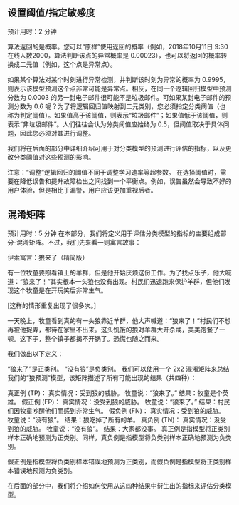 ## 设置阈值/指定敏感度


预计用时：2 分钟

算法返回的是概率。您可以“原样”使用返回的概率（例如，2018年10月11日 9:30在线人数2000，算法判断该点的异常概率是 0.00023），也可以将返回的概率转换成二元值（例如，这个点是异常点）。

如果某个算法对某个时刻进行异常检测，并判断该时刻为异常的概率为 0.9995，则表示该模型预测这个点非常可能是异常点。相反，在同一个逻辑回归模型中预测分数为 0.0003 的另一封电子邮件很可能不是垃圾邮件。可如果某封电子邮件的预测分数为 0.6 呢？为了将逻辑回归值映射到二元类别，您必须指定分类阈值（也称为判定阈值）。如果值高于该阈值，则表示“垃圾邮件”；如果值低于该阈值，则表示“非垃圾邮件”。人们往往会认为分类阈值应始终为 0.5，但阈值取决于具体问题，因此您必须对其进行调整。

我们将在后面的部分中详细介绍可用于对分类模型的预测进行评估的指标，以及更改分类阈值对这些预测的影响。

注意：“调整”逻辑回归的阈值不同于调整学习速率等超参数。
在选择阈值时，需要在降低误告和提升故障检出之间找到一个平衡点。例如，误告虽然会导致不好的用户体验，但是相比于漏警，用户应该更加重视后者。


## 混淆矩阵

预计用时：5 分钟
在本部分，我们将定义用于评估分类模型的指标的主要组成部分-混淆矩阵。不过，我们先来看一则寓言故事：

伊索寓言：狼来了（精简版）

有一位牧童要照看镇上的羊群，但是他开始厌烦这份工作。为了找点乐子，他大喊道：“狼来了！”其实根本一头狼也没有出现。村民们迅速跑来保护羊群，但他们发现这个牧童是在开玩笑后非常生气。

[这样的情形重复出现了很多次。]

一天晚上，牧童看到真的有一头狼靠近羊群，他大声喊道：“狼来了！”村民们不想再被他捉弄，都待在家里不出来。这头饥饿的狼对羊群大开杀戒，美美饱餐了一顿。这下子，整个镇子都揭不开锅了。恐慌也随之而来。

我们做出以下定义：

“狼来了”是正类别。
“没有狼”是负类别。
我们可以使用一个 2x2 混淆矩阵来总结我们的“狼预测”模型，该矩阵描述了所有可能出现的结果（共四种）：

真正例 (TP)：
真实情况：受到狼的威胁。
牧童说：“狼来了。”
结果：牧童是个英雄。
假正例 (FP)：
真实情况：没受到狼的威胁。
牧童说：“狼来了。”
结果：村民们因牧童吵醒他们而感到非常生气。
假负例 (FN)：
真实情况：受到狼的威胁。
牧童说：“没有狼”。
结果：狼吃掉了所有的羊。
真负例 (TN)：
真实情况：没受到狼的威胁。
牧童说：“没有狼”。
结果：大家都没事。
真正例是指模型将正类别样本正确地预测为正类别。同样，真负例是指模型将负类别样本正确地预测为负类别。

假正例是指模型将负类别样本错误地预测为正类别，而假负例是指模型将正类别样本错误地预测为负类别。

在后面的部分中，我们将介绍如何使用从这四种结果中衍生出的指标来评估分类模型。